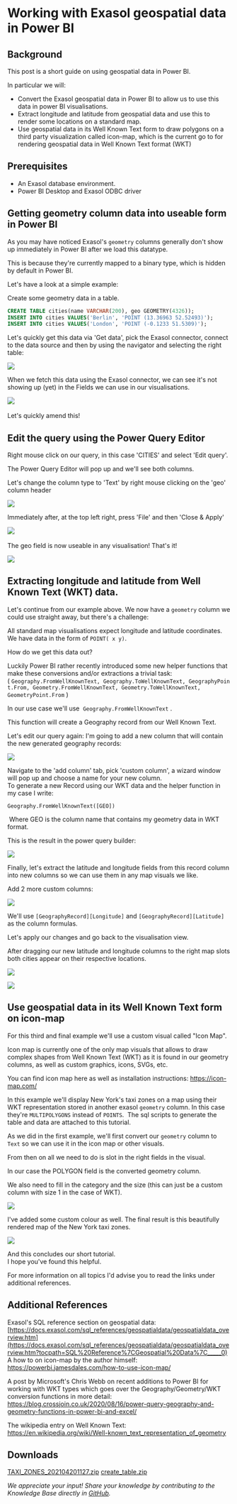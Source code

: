 # Working with Exasol geospatial data in Power BI 
## Background

This post is a short guide on using geospatial data in Power BI.

In particular we will:

* Convert the Exasol geospatial data in Power BI to allow us to use this data in power BI visualisations.
* Extract longitude and latitude from geospatial data and use this to render some locations on a standard map.
* Use geospatial data in its Well Known Text form to draw polygons on a third party visualization called icon-map, which is the current go to for rendering geospatial data in Well Known Text format (WKT)

## Prerequisites

* An Exasol database environment.
* Power BI Desktop and Exasol ODBC driver

## Getting geometry column data into useable form in Power BI

As you may have noticed Exasol's `geometry` columns generally don't show up immediately in Power BI after we load this datatype.

This is because they're currently mapped to a binary type, which is hidden by default in Power BI.

Let's have a look at a simple example:

Create some geometry data in a table.


```sql
CREATE TABLE cities(name VARCHAR(200), geo GEOMETRY(4326)); 
INSERT INTO cities VALUES('Berlin', 'POINT (13.36963 52.52493)'); 
INSERT INTO cities VALUES('London', 'POINT (-0.1233 51.5309)');
```
Let's quickly get this data via 'Get data', pick the Exasol connector, connect to the data source and then by using the navigator and selecting the right table:

![](images/exa-Pieterjan_1-1618839715289.png)

When we fetch this data using the Exasol connector, we can see it's not showing up (yet) in the Fields we can use in our visualisations.

![](images/exa-Pieterjan_0-1618839483229.png) 

Let's quickly amend this!

## Edit the query using the Power Query Editor

Right mouse click on our query, in this case 'CITIES' and select 'Edit query'.

The Power Query Editor will pop up and we'll see both columns.

Let's change the column type to 'Text' by right mouse clicking on the 'geo' column header

![](images/exa-Pieterjan_2-1618840294176.png)

Immediately after, at the top left right, press 'File' and then 'Close & Apply'

![](images/exa-Pieterjan_3-1618840389949.png) 

The geo field is now useable in any visualisation! That's it!

![](images/exa-Pieterjan_4-1618840549123.png)

## Extracting longitude and latitude from Well Known Text (WKT) data.

Let's continue from our example above. We now have a `geometry` column we could use straight away, but there's a challenge:

All standard map visualisations expect longitude and latitude coordinates. We have data in the form of `POINT( x y)`. 

How do we get this data out?

Luckily Power BI rather recently introduced some new helper functions that make these conversions and/or extractions a trivial task: ( `Geography.FromWellKnownText, Geography.ToWellKnownText, GeographyPoint.From, Geometry.FromWellKnownText, Geometry.ToWellKnownText, GeometryPoint.From` )

In our use case we'll use  `Geography.FromWellKnownText` .

This function will create a Geography record from our Well Known Text.

Let's edit our query again: I'm going to add a new column that will contain the new generated geography records:

![](images/exa-Pieterjan_0-1618843413105.png)

Navigate to the 'add column' tab, pick 'custom column', a wizard window will pop up and choose a name for your new column.  
To generate a new Record using our WKT data and the helper function in my case I write:

`Geography.FromWellKnownText([GEO])`

 Where GEO is the column name that contains my geometry data in WKT format.

This is the result in the power query builder:

![](images/exa-Pieterjan_1-1618844988766.png)

Finally, let's extract the latitude and longitude fields from this record column into new columns so we can use them in any map visuals we like.

Add 2 more custom columns:

![](images/exa-Pieterjan_2-1618845359830.png)

We'll use `[GeographyRecord][Longitude]` and `[GeographyRecord][Latitude]` as the column formulas.

Let's apply our changes and go back to the visualisation view.

After dragging our new latitude and longitude columns to the right map slots both cities appear on their respective locations.

![](images/exa-Pieterjan_3-1618907103127.png)

![](images/exa-Pieterjan_2-1618907064508.png)

## Use geospatial data in its Well Known Text form on icon-map

For this third and final example we'll use a custom visual called "Icon Map".

Icon map is currently one of the only map visuals that allows to draw complex shapes from Well Known Text (WKT) as it is found in our geometry columns, as well as custom graphics, icons, SVGs, etc.

You can find icon map here as well as installation instructions: <https://icon-map.com/>

In this example we'll display New York's taxi zones on a map using their WKT representation stored in another exasol `geometry` column. In this case they're `MULTIPOLYGONS` instead of `POINTS`.  The sql scripts to generate the table and data are attached to this tutorial.

As we did in the first example, we'll first convert our `geometry` column to `Text` so we can use it in the icon map or other visuals.

From then on all we need to do is slot in the right fields in the visual.

In our case the POLYGON field is the converted geometry column.

We also need to fill in the category and the size (this can just be a custom column with size 1 in the case of WKT).

![](images/exa-Pieterjan_1-1618906945475.png)

I've added some custom colour as well. The final result is this beautifully rendered map of the New York taxi zones.

![](images/exa-Pieterjan_0-1618906897312.jpg)

And this concludes our short tutorial.   
I hope you've found this helpful.

For more information on all topics I'd advise you to read the links under additional references.

## Additional References

Exasol's SQL reference section on geospatial data:  
[https://docs.exasol.com/sql_references/geospatialdata/geospatialdata_overview.htm](https://docs.exasol.com/sql_references/geospatialdata/geospatialdata_overview.htm?tocpath=SQL%20Reference%7CGeospatial%20Data%7C_____0)  
A how to on icon-map by the author himself:  
<https://powerbi.jamesdales.com/how-to-use-icon-map/>

A post by Microsoft's Chris Webb on recent additions to Power BI for working with WKT types which goes over the Geography/Geometry/WKT conversion functions in more detail:  
<https://blog.crossjoin.co.uk/2020/08/16/power-query-geography-and-geometry-functions-in-power-bi-and-excel/>

The wikipedia entry on Well Known Text:  
<https://en.wikipedia.org/wiki/Well-known_text_representation_of_geometry>

## Downloads
[TAXI_ZONES_202104201127.zip](https://github.com/exasol/Public-Knowledgebase/files/9936562/TAXI_ZONES_202104201127.zip)
[create_table.zip](https://github.com/exasol/Public-Knowledgebase/files/9936568/create_table.zip)

*We appreciate your input! Share your knowledge by contributing to the Knowledge Base directly in [GitHub](https://github.com/exasol/public-knowledgebase).* 